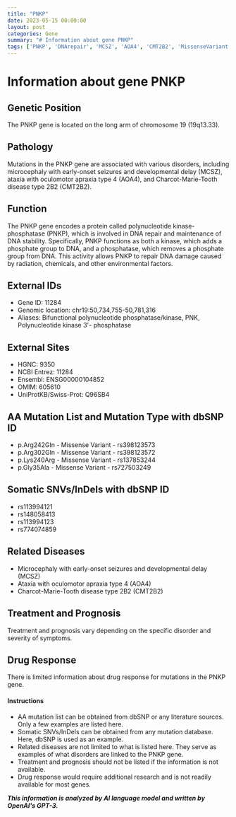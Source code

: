 ```yaml
---
title: "PNKP"
date: 2023-05-15 00:00:00
layout: post
categories: Gene
summary: "# Information about gene PNKP"
tags: ['PNKP', 'DNArepair', 'MCSZ', 'AOA4', 'CMT2B2', 'MissenseVariant', 'SomaticMutation', 'DrugResponse']
---
```


# Information about gene PNKP

## Genetic Position
The PNKP gene is located on the long arm of chromosome 19 (19q13.33).

## Pathology
Mutations in the PNKP gene are associated with various disorders, including microcephaly with early-onset seizures and developmental delay (MCSZ), ataxia with oculomotor apraxia type 4 (AOA4), and Charcot-Marie-Tooth disease type 2B2 (CMT2B2).

## Function
The PNKP gene encodes a protein called polynucleotide kinase-phosphatase (PNKP), which is involved in DNA repair and maintenance of DNA stability. Specifically, PNKP functions as both a kinase, which adds a phosphate group to DNA, and a phosphatase, which removes a phosphate group from DNA. This activity allows PNKP to repair DNA damage caused by radiation, chemicals, and other environmental factors.

## External IDs
- Gene ID: 11284
- Genomic location: chr19:50,734,755-50,781,316
- Aliases: Bifunctional polynucleotide phosphatase/kinase, PNK, Polynucleotide kinase 3'- phosphatase

## External Sites
- HGNC: 9350
- NCBI Entrez: 11284
- Ensembl: ENSG00000104852
- OMIM: 605610
- UniProtKB/Swiss-Prot: Q96SB4

## AA Mutation List and Mutation Type with dbSNP ID
- p.Arg242Gln - Missense Variant - rs398123573
- p.Arg302Gln - Missense Variant - rs398123572
- p.Lys240Arg - Missense Variant - rs137853244
- p.Gly35Ala - Missense Variant - rs727503249

## Somatic SNVs/InDels with dbSNP ID
- rs113994121
- rs148058413
- rs113994123
- rs774074859

## Related Diseases
- Microcephaly with early-onset seizures and developmental delay (MCSZ)
- Ataxia with oculomotor apraxia type 4 (AOA4)
- Charcot-Marie-Tooth disease type 2B2 (CMT2B2)

## Treatment and Prognosis
Treatment and prognosis vary depending on the specific disorder and severity of symptoms. 

## Drug Response
There is limited information about drug response for mutations in the PNKP gene.

#### Instructions
- AA mutation list can be obtained from dbSNP or any literature sources. Only a few examples are listed here.
- Somatic SNVs/InDels can be obtained from any mutation database. Here, dbSNP is used as an example.
- Related diseases are not limited to what is listed here. They serve as examples of what disorders are linked to the PNKP gene.
- Treatment and prognosis should not be listed if the information is not available.
- Drug response would require additional research and is not readily available for most genes.

**_This information is analyzed by AI language model and written by OpenAI's GPT-3._**